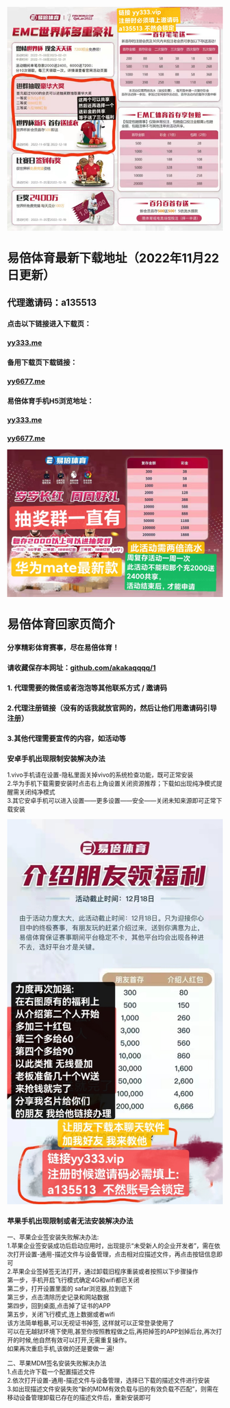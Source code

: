 
![avatar](https://raw.githubusercontent.com/akakaqqqq/1/main/1.png)

# 易倍体育最新下载地址（2022年11月22日更新）

## 代理邀请码：a135513

### 点击以下链接进入下载页：

### [yy333.me](http://yy333.vip)<br>

### 备用下载页下载链接：

### [yy6677.me](http://yy6677.vip)<br>


### 易倍体育手机H5浏览地址：

### [yy333.me](http://yy333.vip)<br>

### [yy6677.me](http://yy6677.vip)<br>


![avatar](https://raw.githubusercontent.com/akakaqqqq/1/main/2.png)

# 易倍体育回家页简介

### 分享精彩体育赛事，尽在易倍体育！<br>
### 请收藏保存本网址：[github.com/akakaqqqq/1](https://github.com/akakaqqqq/1)<br>

### 1. 代理需要的微信或者泡泡等其他联系方式 /  邀请码
### 2.代理注册链接（没有的话我就放官网的，然后让他们用邀请码引导注册）
### 3.其他代理需要宣传的内容，如活动等

### 安卓手机出现限制安装解决办法

1.vivo手机请在设置-隐私里面关掉vivo的系统检查功能，既可正常安装<br>
2.华为手机下载需要安装时点击右上角设置关闭资源推荐；下载如出现纯净模式提醒需关闭纯净模式<br>
3.其它安卓手机可以进入设置——更多设置——安全——关闭未知来源即可正常下载安装<br>

![avatar](https://raw.githubusercontent.com/akakaqqqq/1/main/3.png)

### 苹果手机出现限制或者无法安装解决办法

一、苹果企业签安装失败解决办法:<br> 
1.苹果企业签安装成功后启动应用时，出现提示“未受新人的企业开发者”，需在依次打开设置-通用-描述文件与设备管理，点击相对应描述文件，再点击按钮信息即可<br>
2.苹果企业签掉签无法打开，通过卸载旧程序重装或者按照以下步骤操作<br>
第一步，手机开启飞行模式确定4G和wifi都已关闭<br> 
第二步，打开设置里面的 safar浏览器,拉到底下<br>
第三步，点击清除历史记录和网站数据<br>
第四步，回到桌面,点击掉了证书的APP<br>
第五步，关闭飞行模式,连上数据或者wifi<br>
该方法简单粗暴,可以无视证书掉签, 这样就可以正常登录使用了<br>
可以在无越狱环境下使用,甚至你按照教程做之后,再把掉签的APP划掉后台,再次打开的时候,他自然有效可以打开,无需重复操作。<br>
如果再次重启手机,该做的还是要做一 遍!<br>

二、苹果MDM签名安装失败解决办法<br>
1.点击允许下载一个配置描述文件<br>
2.依次打开设置-通用-描述文件与设备管理，选择已下载的描述文件进行安装<br>
3.如出现描述文件安装失败“新的MDM有效负载与旧的有效负载不匹配”，则需在移动设备管理卸载已存在的描述文件后，重新安装即可<br>
